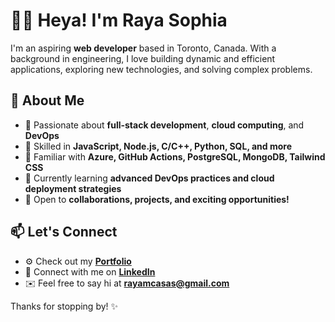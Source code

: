 # 👋🏼 Heya! I'm Raya Sophia

I'm an aspiring **web developer** based in Toronto, Canada. With a background in engineering, I love building dynamic and efficient applications, exploring new technologies, and solving complex problems.  

## 🚀 About Me  
- 🔹 Passionate about **full-stack development**, **cloud computing**, and **DevOps**  
- 🔹 Skilled in **JavaScript, Node.js, C/C++, Python, SQL, and more**  
- 🔹 Familiar with **Azure, GitHub Actions, PostgreSQL, MongoDB, Tailwind CSS**  
- 🔹 Currently learning **advanced DevOps practices and cloud deployment strategies**  
- 🔹 Open to **collaborations, projects, and exciting opportunities!**

## 📫 Let's Connect  
- ⚙️ Check out my **[Portfolio](https://rayasophia.github.io)**  
- 💼 Connect with me on **[LinkedIn](https://www.linkedin.com/in/rayamcasas)**  
- ✉️ Feel free to say hi at **[rayamcasas@gmail.com](mailto:rayamcasas@gmail.com)**  

Thanks for stopping by! ✨
